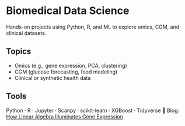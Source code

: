 

# Biomedical Data Science

Hands-on projects using Python, R, and ML to explore omics, CGM, and clinical datasets.

## Topics
- Omics (e.g., gene expression, PCA, clustering)
- CGM (glucose forecasting, food modeling)
- Clinical or synthetic health data

## Tools
Python · R · Jupyter · Scanpy · scikit-learn · XGBoost · Tidyverse
📘 Blog: [How Linear Algebra Illuminates Gene Expression](./docs/blog/2025-05-20-linear-algebra-omics.md)

